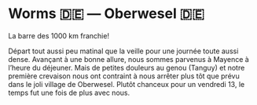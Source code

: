 # Worms :de: — Oberwesel :de:

<!-- 117km / 209m+ / 230m- -->

La barre des 1000 km franchie!

Départ tout aussi peu matinal que la veille pour une journée toute aussi dense. Avançant à une bonne allure, nous sommes parvenus à Mayence à l’heure du déjeuner. Mais de petites douleurs au genou (Tanguy) et notre première crevaison nous ont contraint à nous arrêter plus tôt que prévu dans le joli village de Oberwesel. Plutôt chanceux pour un vendredi 13, le temps fut une fois de plus avec nous.

